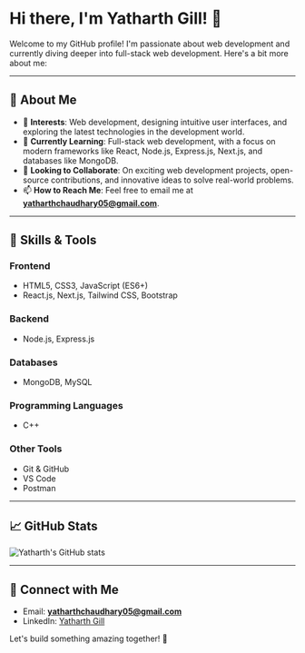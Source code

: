 # Hi there, I'm Yatharth Gill! 👋

Welcome to my GitHub profile! I'm passionate about web development and currently diving deeper into full-stack web development. Here's a bit more about me:

---

## 🌟 About Me

- 👀 **Interests**: Web development, designing intuitive user interfaces, and exploring the latest technologies in the development world.
- 🌱 **Currently Learning**: Full-stack web development, with a focus on modern frameworks like React, Node.js, Express.js, Next.js, and databases like MongoDB.
- 💞️ **Looking to Collaborate**: On exciting web development projects, open-source contributions, and innovative ideas to solve real-world problems.
- 📫 **How to Reach Me**: Feel free to email me at **yatharthchaudhary05@gmail.com**.

---

## 🚀 Skills & Tools

### Frontend
- HTML5, CSS3, JavaScript (ES6+)
- React.js, Next.js, Tailwind CSS, Bootstrap

### Backend
- Node.js, Express.js

### Databases
- MongoDB, MySQL

### Programming Languages
- C++

### Other Tools
- Git & GitHub
- VS Code
- Postman

---

## 📈 GitHub Stats
![Yatharth's GitHub stats](https://github-readme-stats.vercel.app/api?username=yatharthgill&show_icons=true&theme=radical)

---

## 🔗 Connect with Me
- Email: **yatharthchaudhary05@gmail.com**
- LinkedIn: [Yatharth Gill](https://linkedin.com/in/yatharthgill)

Let's build something amazing together! 🚀
